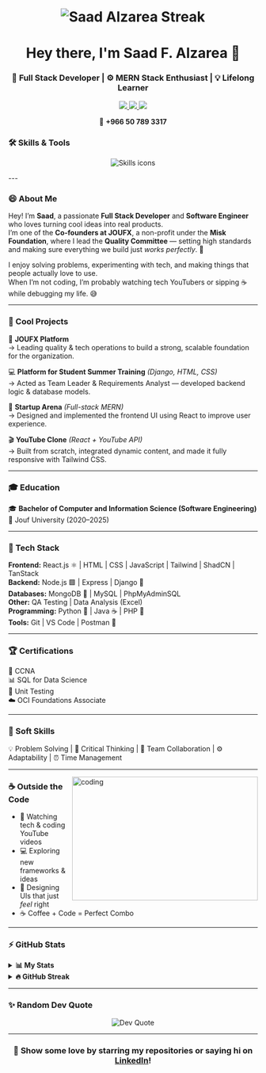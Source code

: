 <h1 align="center">
  <img src="https://github-readme-streak-stats.herokuapp.com?user=SaadAlzarea&theme=dark&hide_border=true&background=0D1117&ring=3b82f6&fire=3b82f6&currStreakNum=ffffff&sideNums=ffffff&currStreakLabel=3b82f6&sideLabels=3b82f6&dates=9ca3af" alt="Saad Alzarea Streak" />
</h1>






<h1 align="center">Hey there, I'm Saad F. Alzarea 👋</h1>
<h3 align="center">🚀 Full Stack Developer | ⚙️ MERN Stack Enthusiast | 💡 Lifelong Learner</h3>

<p align="center">
  <a href="mailto:sfalzarea@gmail.com">
    <img src="https://img.shields.io/badge/-Email-D14836?style=flat-square&logo=Gmail&logoColor=white" />
  </a>
  <a href="https://linkedin.com/in/saad-f-alzarea-866a61305">
    <img src="https://img.shields.io/badge/-LinkedIn-0e76a8?style=flat-square&logo=Linkedin&logoColor=white" />
  </a>
  <a href="https://x.com/swe_salzarea?s=11&t=MXwYyz4jwVWD9_fM56RzCw">
    <img src="https://img.shields.io/badge/-Twitter-00acee?style=flat-square&logo=Twitter&logoColor=white" />
  </a>
</p>

<p align="center">
  📱 <strong>+966 50 789 3317</strong>
</p>

### 🛠️ Skills & Tools

<p align="center">
  <img src="https://skillicons.dev/icons?i=react,nodejs,ts,js,python,django,mysql,postgres,html,css,tailwind,express,figma,git" alt="Skills icons" />
</p>
---

### 😄 About Me

Hey! I’m **Saad**, a passionate **Full Stack Developer** and **Software Engineer** who loves turning cool ideas into real products.  
I’m one of the **Co-founders at JOUFX**, a non-profit under the **Misk Foundation**, where I lead the **Quality Committee** — setting high standards and making sure everything we build just *works perfectly*. 💪  

I enjoy solving problems, experimenting with tech, and making things that people actually love to use.  
When I’m not coding, I’m probably watching tech YouTubers or sipping ☕ while debugging my life. 😅

---

### 🧩 Cool Projects

🧠 **JOUFX Platform**  
→ Leading quality & tech operations to build a strong, scalable foundation for the organization.  

💻 **Platform for Student Summer Training** *(Django, HTML, CSS)*  
→ Acted as Team Leader & Requirements Analyst — developed backend logic & database models.  

🚀 **Startup Arena** *(Full-stack MERN)*  
→ Designed and implemented the frontend UI using React to improve user experience.  

🎬 **YouTube Clone** *(React + YouTube API)*  
→ Built from scratch, integrated dynamic content, and made it fully responsive with Tailwind CSS.

---

### 🎓 Education

🎓 **Bachelor of Computer and Information Science (Software Engineering)**  
📍 Jouf University (2020–2025)

---

### 🧠 Tech Stack

**Frontend:** React.js ⚛️ | HTML | CSS | JavaScript | Tailwind | ShadCN | TanStack  
**Backend:** Node.js 🟩 | Express | Django 🐍  
**Databases:** MongoDB 🍃 | MySQL | PhpMyAdminSQL  
**Other:** QA Testing | Data Analysis (Excel)  
**Programming:** Python 🐍 | Java ☕ | PHP 🧩  
**Tools:** Git | VS Code | Postman 🚀  

---

### 🏆 Certifications

🏅 CCNA  
📊 SQL for Data Science  
🧪 Unit Testing  
☁️ OCI Foundations Associate  

---

### 💬 Soft Skills

💡 Problem Solving | 🧠 Critical Thinking | 🤝 Team Collaboration | ⚙️ Adaptability | ⏰ Time Management  

---

<img align="right" height="250" width="375" alt="coding" src="https://raw.githubusercontent.com/iampavangandhi/iampavangandhi/master/gifs/coder.gif" />

### ☕ Outside the Code

- 🎥 Watching tech & coding YouTube videos  
- 💻 Exploring new frameworks & ideas  
- 🎨 Designing UIs that just *feel* right  
- ☕ Coffee + Code = Perfect Combo  

---

### ⚡ GitHub Stats

<details>
  <summary><b>📊 My Stats</b></summary>

  <img height="180em" src="https://github-readme-stats.vercel.app/api?username=SaadAlzarea&show_icons=true&hide_border=true&count_private=true&include_all_commits=true" />
  <img height="180em" src="https://github-readme-stats.vercel.app/api/top-langs/?username=SaadAlzarea&layout=compact&langs_count=8&hide_border=true" />
</details>

<details>
  <summary><b>🔥 GitHub Streak</b></summary>
  <img height="180em" src="https://github-readme-streak-stats.herokuapp.com/?user=SaadAlzarea&hide_border=true" />
</details>

---

<h3 align="left">✨ Random Dev Quote</h3>
<p align="center">
  <img src="https://quotes-github-readme.vercel.app/api?type=horizontal&theme=dark" alt="Dev Quote" />
</p>

---

<div align="center">

### 💖 Show some love by starring my repositories or saying hi on [LinkedIn](https://linkedin.com/in/saad-f-alzarea-866a61305)!

</div>


